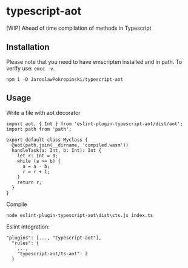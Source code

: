 # typescript-aot

[WIP] Ahead of time compilation of methods in Typescript

## Installation
Please note that you need to have emscripten installed and in path. To verify use: `emcc -v`.


```
npm i -D JaroslawPokropinski/typescript-aot
```

## Usage

Write a file with aot decorator

```
import aot, { Int } from 'eslint-plugin-typescript-aot/dist/aot';
import path from 'path';

export default class Myclass {
  @aot(path.join(__dirname, 'compiled.wasm'))
  handleTask(a: Int, b: Int): Int {
    let r: Int = 0;
    while (a >= b) {
      a = a - b;
      r = r + 1;
    }
    return r;
  }
}
```

Compile

```
node eslint-plugin-typescript-aot\dist\cts.js index.ts
```

Eslint integration:

```
"plugins": [..., "typescript-aot"],
  "rules": {
    ...,
    "typescript-aot/ts-aot": 2
  }
```

